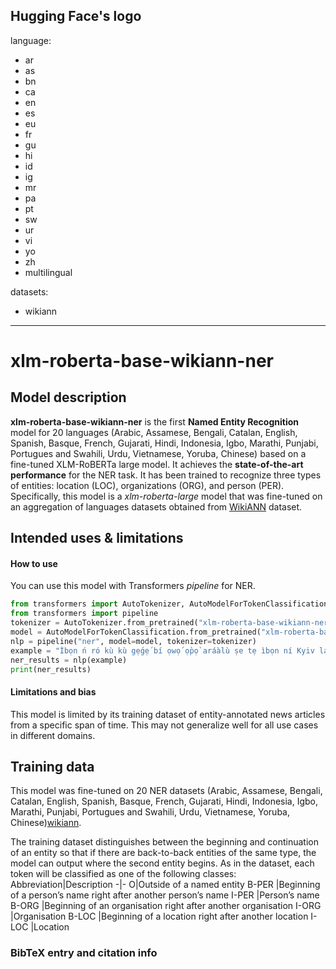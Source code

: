Hugging Face's logo
---
language: 
- ar
- as
- bn
- ca
- en
- es
- eu
- fr
- gu
- hi
- id
- ig
- mr
- pa
- pt
- sw
- ur
- vi
- yo
- zh
- multilingual


datasets:
- wikiann
---
# xlm-roberta-base-wikiann-ner
## Model description
**xlm-roberta-base-wikiann-ner** is the first **Named Entity Recognition** model for 20 languages (Arabic, Assamese, Bengali, Catalan, English, Spanish, Basque, French, Gujarati, Hindi, Indonesia, Igbo, Marathi, Punjabi,  Portugues and Swahili, Urdu, Vietnamese, Yoruba, Chinese) based on a fine-tuned  XLM-RoBERTa large model.  It achieves the **state-of-the-art performance** for the NER task. It has been trained to recognize three types of entities: location (LOC), organizations (ORG), and person (PER). 
Specifically, this model is a *xlm-roberta-large* model that was fine-tuned on an aggregation of  languages datasets obtained from  [WikiANN](https://huggingface.co/datasets/wikiann) dataset. 
## Intended uses & limitations
#### How to use
You can use this model with Transformers *pipeline* for NER.
```python
from transformers import AutoTokenizer, AutoModelForTokenClassification
from transformers import pipeline
tokenizer = AutoTokenizer.from_pretrained("xlm-roberta-base-wikiann-ner")
model = AutoModelForTokenClassification.from_pretrained("xlm-roberta-base-wikiann-ner")
nlp = pipeline("ner", model=model, tokenizer=tokenizer)
example = "Ìbọn ń ró kù kù gẹ́gẹ́ bí ọwọ́ ọ̀pọ̀ aráàlù ṣe tẹ ìbọn ní Kyiv láti dojú kọ Russia"
ner_results = nlp(example)
print(ner_results)
```
#### Limitations and bias
This model is limited by its training dataset of entity-annotated news articles from a specific span of time. This may not generalize well for all use cases in different domains.  
## Training data
This model was fine-tuned on 20 NER datasets (Arabic, Assamese, Bengali, Catalan, English, Spanish, Basque, French, Gujarati, Hindi, Indonesia, Igbo, Marathi, Punjabi,  Portugues and Swahili, Urdu, Vietnamese, Yoruba, Chinese)[wikiann](https://huggingface.co/datasets/wikiann). 

The training dataset distinguishes between the beginning and continuation of an entity so that if there are back-to-back entities of the same type, the model can output where the second entity begins. As in the dataset, each token will be classified as one of the following classes:
Abbreviation|Description
-|-
O|Outside of a named entity
B-PER |Beginning of a person’s name right after another person’s name
I-PER |Person’s name
B-ORG |Beginning of an organisation right after another organisation
I-ORG |Organisation
B-LOC |Beginning of a location right after another location
I-LOC |Location

### BibTeX entry and citation info

```



